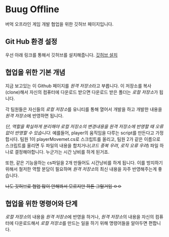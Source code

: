# Buug Offline

버억 오프라인 게임 개발 협업을 위한 깃허브 페이지입니다.

## Git Hub 환경 설정

우선 아래 링크를 통해서 깃허브를 설치해줍니다.
[깃허브 설치](https://coding-factory.tistory.com/245)

## 협업을 위한 기본 개념

지금 보고있는 이 Github 페이지를 *원격 저장소*라고 부릅니다. 이 저장소를 복사(clone)해서 자신의 컴퓨터에 다운로드 받으면 다운로드 받은 폴더는 *로컬 저장소*가 됩니다.

각 팀원들은 자신들의 *로컬 저장소*를 유니티를 통해 열어서 개발을 하고 개발한 내용을 *원격 저장소*에 반영하면 됩니다.

_단, 역할을 확실하게 분리해야 로컬 저장소의 변경내용을 원격 저장소에 반영할 때 오류없이 반영할 수 있습니다._
예를들어, player의 움직임을 다루는 script를 만든다고 가정합시다.
팀원 1이 playerMovemet.cs로 스크립트를 올리고, 팀원 2가 같은 이름으로 스크립트를 올리면 두 파일의 내용을 합치거나(_코드 중복 우려_, _로직 오류 우려_) 파일 하나로 결정해야합니다. 누군가는 시간 낭비를 하게 된거죠.

또한, 같은 기능을하는 cs파일을 2개 만들어도 시간낭비를 하게 됩니다. 이를 방지하기 위해서 철저한 역할 분담이 필요하며 *원격 저장소*의 최신 내용을 자주 반영해주는게 좋습니다.

~~나도 깃허브로 협업 많이 안해봐서 모르지만 하튼 그럴거임 ㅇㅇ~~

## 협업을 위한 명령어와 단계

*로컬 저장소*의 내용을 *원격 저장소*에 반영을 하거나, *원격 저장소*의 내용을 자신의 컴퓨터에 다운로드해서 *로컬 저장소*를 만드는 일을 하기 위해 명령어들을 알아두면 편합니다.
